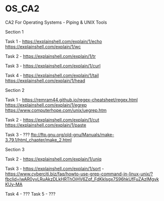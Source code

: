 # OS_CA2
CA2 For Operating Systems - Piping &amp; UNIX Tools

Section 1 

Task 1 - https://explainshell.com/explain/1/echo
         https://explainshell.com/explain/1/wc

Task 2 - https://explainshell.com/explain/1/tr

Task 3 - https://explainshell.com/explain/1/curl

Task 4 - https://explainshell.com/explain/1/tail
         https://explainshell.com/explain/1/head
         
Section 2

Task 1 - https://remram44.github.io/regex-cheatsheet/regex.html
         https://explainshell.com/explain/1/egrep
         https://www.computerhope.com/unix/uegrep.htm
         
Task 2 - https://explainshell.com/explain/1/cut
         https://explainshell.com/explain/1/paste
         
Task 3 - ???
         ftp://ftp.gnu.org/old-gnu/Manuals/make-3.79.1/html_chapter/make_2.html
                       
Section 3

Task 2 - https://explainshell.com/explain/1/uniq

Task 3 - https://explainshell.com/explain/1/sort
       - https://www.cyberciti.biz/faq/howto-use-grep-command-in-linux-unix/?fbclid=IwAR0yvLRuAkzDLkHRThOiHV6Zqf_FdKkIsgx7S96hkUfFuZAzlMgykKUy-MA

Task 4 - ???
Task 5 - ???
